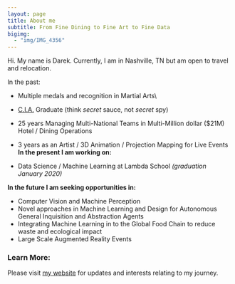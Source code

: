 ```yaml
---
layout: page
title: About me
subtitle: From Fine Dining to Fine Art to Fine Data 
bigimg: 
  - "img/IMG_4356"
---
```


Hi. My name is Darek. 
Currently, I am in Nashville, TN but am open to travel and relocation. 

In the past:

- Multiple medals and recognition in Martial Arts\
- [C.I.A.](https://www.ciachef.edu/) Graduate (think _secret_ sauce, not _secret_ spy)
- 25 years Managing Multi-National Teams in Multi-Million dollar ($21M) Hotel / Dining Operations
- 3 years as an Artist / 3D Animation / Projection Mapping for Live Events
**In the present I am working on:**

- Data Science / Machine Learning at Lambda School _(graduation January 2020)_

**In the future I am seeking opportunities in:**

- Computer Vision and Machine Perception
- Novel approaches in Machine Learning and Design for Autonomous General Inquisition and Abstraction Agents
- Integrating Machine Learning in to the Global Food Chain to reduce waste and ecological impact
- Large Scale Augmented Reality Events

### Learn More:

Please visit [my website](https://darektidwell.com/) for updates and interests relating to my journey.
